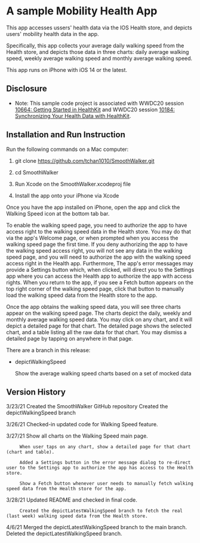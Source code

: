 # A sample Mobility Health App

This app accesses ussers' health data via the IOS Health store, and depicts users' mobility health data in the app. 

Specifically, this app collects your average daily walking speed from the Health store, and depicts those data in three charts: daily average walking speed, weekly average walking speed and monthly average walking speed.

This app runs on iPhone with iOS 14 or the latest.

## Disclosure

- Note: This sample code project is associated with WWDC20 session [10664: Getting Started in HealthKit](https://developer.apple.com/wwdc20/10664/) and WWDC20 session [10184: Synchronizing Your Health Data with HealthKit](https://developer.apple.com/wwdc20/10184/).


## Installation and Run Instruction 

Run the following commands on a Mac computer:

1. git clone https://github.com/tchan1010/SmoothWalker.git

2. cd SmoothWalker

3. Run Xcode on the SmoothWalker.xcodeproj file

4. Install the app onto your iPhone via Xcode

Once you have the app installed on iPhone, open the app and click the Walking Speed icon at the bottom tab bar.

To enable the walking speed page, you need to authorize the app to have access right to the walking speed data in the Health store. You may do that via the app's Welcome page, or when prompted when you access the walking speed page the first time. If you deny authorizing the app to have the walking speed access right, you will not see any data in the walking speed page, and you will need to authorize the app with the walking speed access right in the Health app. Furthermore, The app's error messages may provide a Settings button which, when clicked, will direct you to the Settings app where you can access the Health app to authorize the app with access rights. When you return to the app, if you see a Fetch button appears on the top right corner of the walking speed page, click that button to manually load the walking speed data from the Health store to the app.

Once the app obtains the walking speed data, you will see three charts appear on the walking speed page. The charts depict the daily, weekly and monthly average walking speed data. You may click on any chart, and it will depict a detailed page for that chart. The detailed page shows the selected chart, and a table listing all the raw data for that chart. You may dismiss a detailed page by tapping on anywhere in that page.

There are a branch in this release:

* depictWalkingSpeed  

    Show the average walking speed charts based on a set of mocked data


## Version History

3/23/21  Created the SmoothWalker GitHub repository
         Created the depictWalkingSpeed branch

3/26/21  Checked-in updated code for Walking Speed feature.

3/27/21  Show all charts on the Walking Speed main page.

         When user taps on any chart, show a detailed page for that chart (chart and table).

         Added a Settings button in the error message dialog to re-direct user to the Settings app to authorize the app has access to the Health store.

         Show a Fetch button whenever user needs to manually fetch walking speed data from the Health store for the app.

3/28/21  Updated README and checked in final code.

         Created the depictLatestWalkingSpeed branch to fetch the real (last week) walking speed data from the Health store.

4/6/21   Merged the depictLatestWalkingSpeed branch to the main branch.
         Deleted the depictLatestWalkingSpeed branch.
